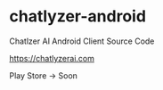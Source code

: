 # chatlyzer-android
Chatlzer AI Android Client Source Code

https://chatlyzerai.com

Play Store -> Soon
